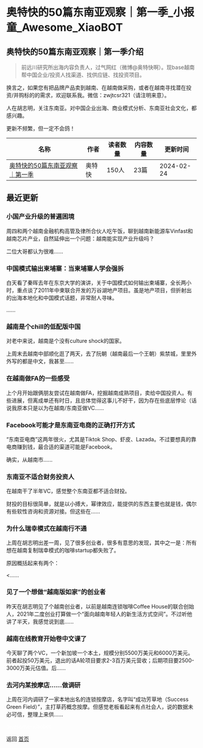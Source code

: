 # 奥特快的50篇东南亚观察｜第一季_小报童_Awesome_XiaoBOT

## 奥特快的50篇东南亚观察｜第一季介绍
> 前远川研究所出海内容负责人，过气网红（微博@奥特快啊）。现base越南帮中国企业/投资人找渠道、找供应链、找投资项目。    
    
换言之，如果您有把品牌产品卖到越南、在越南做采购，或者在越南寻找潜在投资/并购标的的需求，欢迎联系我。微信：zwjtcsr321（请注明来意）。    
    
人在胡志明，关注东南亚。对中国企业出海、商业模式分析、东南亚社会文化，都感兴趣。    
    
更新不频繁，但一定不会鸽！  
  


|名称|作者|读者数量|内容数量|更新时间|
|---|---|---|---|---|
|[奥特快的50篇东南亚观察｜第一季](https://xiaobot.net/p/atk123?refer=0b133df9-27dc-423b-8101-639049001c13)|奥特快|150人|23篇|2024-02-24|

## 最近更新
### 小国产业升级的普遍困境

周四和两个越南金融机构高管及律所合伙人吃午饭，聊到越南新能源车Vinfast和越南芯片产业，自然延伸出一个问题：越南能实现产业升级吗？

二位大哥都认为很难......

### 中国模式输出柬埔寨：当柬埔寨人学会强拆

白天看了秦晖去年在东京大学的演讲，关于中国模式如何输出柬埔寨，全长两小时，重点谈了2011年中柬联合开发的万谷湖地产项目。虽是地产项目，但折射出的出海本地化和中国模式话题，非常耐人寻味。

......

### 越南是个chill的低配版中国

对老中来说，越南是个没有culture shock的国家。

上周末去越南中部顺化逛了两天，去了阮朝（越南最后一个王朝）紫禁城，里里外外写的都是中文，我甚至......

### 在越南做FA的一些感受

上个月开始跟俩朋友尝试在越南做FA，挖掘越南成熟项目，卖给中国投资人。有些进展，但离成单还有时日，且总体觉得这事儿不好干，因为存在些底层悖论（话说我原本只是以为在越南/东南亚做VC......

### Facebook可能才是东南亚电商的正确打开方式

“东南亚电商”这两年很火，尤其是Tiktok Shop、虾皮、Lazada。不过要想真的靠电商赚到钱，最合适的渠道可能是Facebook。

确实，从越南市......

### 东南亚不适合财务投资人

在越南干了半年VC，感觉整个东南亚都不适合财投。

财投的目标很简单，就是以小搏大，幂律效应，能提供的东西主要也就是钱，偶尔有些软性咨询和资源对接。但这些在......

### 为什么瑞幸模式在越南行不通

上周在胡志明出差一周，见了很多创业者，很多有意思的发现，其中之一是：所有想在越南复制瑞幸模式的咖啡startup都失败了。

原因概括起来有两个：

<......

### 见了一个想做“越南版如家”的创业者

昨天在胡志明见了个越南创业者，以前是越南连锁咖啡Coffee
House的联合创始人，2021年二度创业打算做一个“面向越南年轻人的新生活方式空间”。不过听他讲了半天，我感觉说到底......

### 越南在线教育开始卷中文课了

今天聊了两个VC，一个新加坡一个本土，规模分别5500万美元和6000万美元。前者起投50万美元，退出的话A轮项目要求2-3百万美元营收；后期项目要2500-3000万美元估值。后......

### 去河内某按摩店……做调研

上周在河内调研了一家本地出名的连锁按摩店，名字叫“成功芳草地（Success Green
Field）”，主打草药概念按摩。但感觉老板看起来有点社会人，说的数据未必可信，整理上来供......


<a href="https://github.com/Reno9527/awesome-xiaobot" style="color: white; text-decoration: none;">awesome-xiaobot</a>

返回 [首页](../README.md)
